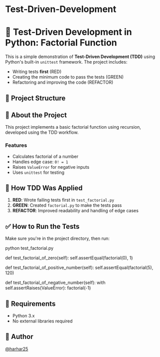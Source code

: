 # Test-Driven-Development

# 🧪 Test-Driven Development in Python: Factorial Function

This is a simple demonstration of **Test-Driven Development (TDD)** using Python's built-in `unittest` framework. The project includes:

- Writing tests **first** (RED)
- Creating the minimum code to pass the tests (GREEN)
- Refactoring and improving the code (REFACTOR)

## 📁 Project Structure


## 🧠 About the Project

This project implements a basic factorial function using recursion, developed using the TDD workflow. 

### Features

- Calculates factorial of a number
- Handles edge case: `0! = 1`
- Raises `ValueError` for negative inputs
- Uses `unittest` for testing

## 🔬 How TDD Was Applied

1. **RED**: Wrote failing tests first in `test_factorial.py`
2. **GREEN**: Created `factorial.py` to make the tests pass
3. **REFACTOR**: Improved readability and handling of edge cases

## ✅ How to Run the Tests

Make sure you're in the project directory, then run:


python test_factorial.py

def test_factorial_of_zero(self):
    self.assertEqual(factorial(0), 1)

def test_factorial_of_positive_number(self):
    self.assertEqual(factorial(5), 120)

def test_factorial_of_negative_number(self):
    with self.assertRaises(ValueError):
        factorial(-1)

## 🔧 Requirements

- Python 3.x  
- No external libraries required

## 👤 Author

[@harhar25](https://github.com/harhar25)

